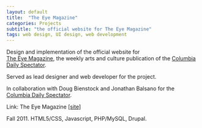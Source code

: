 ```yaml
---
layout: default
title:  "The Eye Magazine"
categories: Projects
subtitle: "the official website for The Eye Magazine"
tags: web design, UI design, web development
---
```


Design and implementation of the official website for  
<a href="http://eye.columbiaspectator.com">The Eye Magazine</a>, 
the weekly arts and culture publication of the 
<a href="http://www.columbiaspectator.com">Columbia Daily Spectator</a>. 

Served as lead designer and web developer for the project. 

In collaboration with Doug Bienstock and Jonathan Balsano for the 
<a href="">Columbia Daily Spectator</a>.

Link: The Eye Magazine <a href="http://eye.columbiaspectator.com">[site]</a>

Fall 2011. HTML5/CSS, Javascript, PHP/MySQL, Drupal.